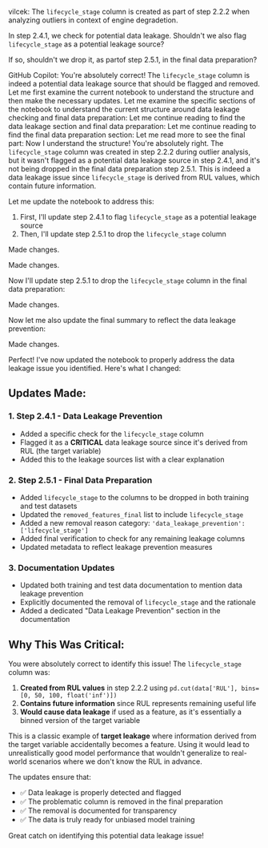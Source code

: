 vilcek: The `lifecycle_stage` column is created as part of step 2.2.2 when analyzing outliers in context of engine degradetion.

In step 2.4.1, we check for potential data leakage. Shouldn't we also flag `lifecycle_stage` as a potential leakage source?

If so, shouldn't we drop it, as partof step 2.5.1, in the final data preparation?

GitHub Copilot: You're absolutely correct! The `lifecycle_stage` column is indeed a potential data leakage source that should be flagged and removed. Let me first examine the current notebook to understand the structure and then make the necessary updates. Let me examine the specific sections of the notebook to understand the current structure around data leakage checking and final data preparation: Let me continue reading to find the data leakage section and final data preparation: Let me continue reading to find the final data preparation section: Let me read more to see the final part: Now I understand the structure! You're absolutely right. The `lifecycle_stage` column was created in step 2.2.2 during outlier analysis, but it wasn't flagged as a potential data leakage source in step 2.4.1, and it's not being dropped in the final data preparation step 2.5.1. This is indeed a data leakage issue since `lifecycle_stage` is derived from RUL values, which contain future information.

Let me update the notebook to address this:

1. First, I'll update step 2.4.1 to flag `lifecycle_stage` as a potential leakage source
2. Then, I'll update step 2.5.1 to drop the `lifecycle_stage` column 

Made changes.

Made changes.

Now I'll update step 2.5.1 to drop the `lifecycle_stage` column in the final data preparation: 

Made changes.

Now let me also update the final summary to reflect the data leakage prevention: 

Made changes.

Perfect! I've now updated the notebook to properly address the data leakage issue you identified. Here's what I changed:

## Updates Made:

### 1. **Step 2.4.1 - Data Leakage Prevention** 
- Added a specific check for the `lifecycle_stage` column
- Flagged it as a **CRITICAL** data leakage source since it's derived from RUL (the target variable)
- Added this to the leakage sources list with a clear explanation

### 2. **Step 2.5.1 - Final Data Preparation**
- Added `lifecycle_stage` to the columns to be dropped in both training and test datasets
- Updated the `removed_features_final` list to include `lifecycle_stage`
- Added a new removal reason category: `'data_leakage_prevention': ['lifecycle_stage']`
- Added final verification to check for any remaining leakage columns
- Updated metadata to reflect leakage prevention measures

### 3. **Documentation Updates**
- Updated both training and test data documentation to mention data leakage prevention
- Explicitly documented the removal of `lifecycle_stage` and the rationale
- Added a dedicated "Data Leakage Prevention" section in the documentation

## Why This Was Critical:

You were absolutely correct to identify this issue! The `lifecycle_stage` column was:

1. **Created from RUL values** in step 2.2.2 using `pd.cut(data['RUL'], bins=[0, 50, 100, float('inf')])`
2. **Contains future information** since RUL represents remaining useful life
3. **Would cause data leakage** if used as a feature, as it's essentially a binned version of the target variable

This is a classic example of **target leakage** where information derived from the target variable accidentally becomes a feature. Using it would lead to unrealistically good model performance that wouldn't generalize to real-world scenarios where we don't know the RUL in advance.

The updates ensure that:
- ✅ Data leakage is properly detected and flagged
- ✅ The problematic column is removed in the final preparation
- ✅ The removal is documented for transparency
- ✅ The data is truly ready for unbiased model training

Great catch on identifying this potential data leakage issue!